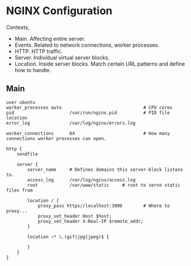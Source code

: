 # NGINX Configuration

Contexts,

- Main.  Affecting entire server.
- Events. Related to network connections, worker processes.
- HTTP.  HTTP traffic.
- Server. Individual virtual server blocks.
- Location.  Inside server blocks.  Match certain URL patterns and define how to handle.


## Main

```
user ubuntu
worker_processes auto                               # CPU cores
pid                     /var/run/nginx.pid          # PID file location
error_log               /var/log/nginx/errors.log

worker_connections      64                          # How many connections worker processes can open.

http {
    sendfile

    server {
        server_name     # Defines domains this server-block listens to.
        access_log      /var/log/nginx/access.log
        root            /var/www/static     # root to serve static files from

        location / {
            proxy_pass https//localhost:3000        # Where to proxy...
            proxy_set_header Host $host;
            proxy_set_header X-Real-IP $remote_addr;
        }

        location ~* \.(gif|jpg|jpeg)$ {
            
        }
    }
}
```